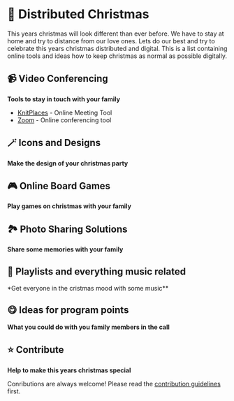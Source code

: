 # 🎄 Distributed Christmas

This years christmas will look different than ever before. We have to stay at home and try to distance from our love ones. Lets do our best and try to celebrate this years christmas distributed and digital. This is a list containing online tools and ideas how to keep christmas as normal as possible digitally.

## 📹 Video Conferencing

**Tools to stay in touch with your family**

- [KnitPlaces](https://knitplaces.com/) - Online Meeting Tool
- [Zoom](https://zoom.us/) - Online conferencing tool

## 🪄 Icons and Designs

**Make the design of your christmas party**

## 🎮 Online Board Games

**Play games on christmas with your family**

## 🏞 Photo Sharing Solutions

**Share some memories with your family**

## 🎵 Playlists and everything music related

\*Get everyone in the cristmas mood with some music\*\*

## 😋 Ideas for program points

**What you could do with you family members in the call**

## ⭐️ Contribute

**Help to make this years christmas special**

Conributions are always welcome! Please read the [contribution guidelines](contributing.md) first.
